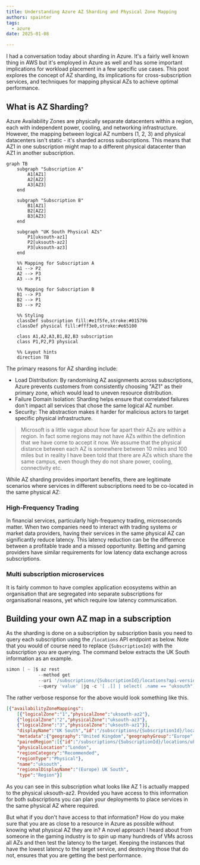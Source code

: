 ```yaml
---
title: Understanding Azure AZ Sharding and Physical Zone Mapping
authors: spainter
tags:
  - azure
date: 2025-01-08

---
```


I had a conversation today about sharding in Azure. It's a fairly well known thing in AWS but it's employed in Azure as well and has some important implications for workload placement in a few specific use cases. This post explores the concept of AZ sharding, its implications for cross-subscription services, and techniques for mapping physical AZs to achieve optimal performance.
<!-- truncate -->
## What is AZ Sharding?

Azure Availability Zones are physically separate datacenters within a region, each with independent power, cooling, and networking infrastructure. However, the mapping between logical AZ numbers (1, 2, 3) and physical datacenters isn't static - it's sharded across subscriptions. This means that AZ1 in one subscription might map to a different physical datacenter than AZ1 in another subscription.

```mermaid
graph TB
    subgraph "Subscription A"
        A1[AZ1]
        A2[AZ2]
        A3[AZ3]
    end

    subgraph "Subscription B"
        B1[AZ1]
        B2[AZ2]
        B3[AZ3]
    end

    subgraph "UK South Physical AZs"
        P1[uksouth-az1]
        P2[uksouth-az2]
        P3[uksouth-az3]
    end

    %% Mapping for Subscription A
    A1 --> P2
    A2 --> P3
    A3 --> P1

    %% Mapping for Subscription B
    B1 --> P3
    B2 --> P1
    B3 --> P2

    %% Styling
    classDef subscription fill:#e1f5fe,stroke:#01579b
    classDef physical fill:#fff3e0,stroke:#e65100
    
    class A1,A2,A3,B1,B2,B3 subscription
    class P1,P2,P3 physical

    %% Layout hints
    direction TB
```

The primary reasons for AZ sharding include:

- Load Distribution: By randomising AZ assignments across subscriptions, Azure prevents customers from consistently choosing "AZ1" as their primary zone, which would lead to uneven resource distribution.
- Failure Domain Isolation: Sharding helps ensure that correlated failures don't impact all services that chose the same logical AZ number.
- Security: The abstraction makes it harder for malicious actors to target specific physical infrastructure.

> Microsoft is a little vague about how far apart their AZs are within a
> region. In fact some regions may not have AZs within the definition that we
> have come to accept it now. We assume that the physical distance between each
> AZ is somewhere between 10 miles and 100 miles but in reality I have been
> told that there are AZs which share the same campus, even though they do not
> share power, cooling, connectivity etc.

While AZ sharding provides important benefits, there are legitimate scenarios where services in different subscriptions need to be co-located in the same physical AZ:

### High-Frequency Trading

In financial services, particularly high-frequency trading, microseconds matter. When two companies need to interact with trading systems or market data providers, having their services in the same physical AZ can significantly reduce latency. This latency reduction can be the difference between a profitable trade and a missed opportunity. Betting and gaming providers have similar requirements for low latency data exchange across subscriptions.

### Multi subscription microservices

It is fairly common to have complex application ecosystems within an organisation that are segregated into separate subscriptions for organisational reasons, yet which require low latency communication.

## Building your own AZ map in a subscription

As the sharding is done on a subscription by subscription basis you need to query each subscription using the `/locations` API endpoint as below. Note that you would of course need to replace `{SubscriptionId}` with the subscription you are querying. The command below extracts the UK South information as an example.

```powershell
simon [ ~ ]$ az rest 
            --method get 
            --uri '/subscriptions/{SubscriptionId}/locations?api-version=2022-12-01'  
            --query 'value' |jq -c '[ .[] | select( .name == "uksouth")]'
```

The rather verbose response for the above would look something like this. 

```json
[{"availabilityZoneMappings":
    [{"logicalZone":"1","physicalZone":"uksouth-az2"},
    {"logicalZone":"2","physicalZone":"uksouth-az3"},
    {"logicalZone":"3","physicalZone":"uksouth-az1"}],
    "displayName":"UK South","id":"/subscriptions/{SubscriptionId}/locations/uksouth",
    "metadata":{"geography":"United Kingdom","geographyGroup":"Europe","latitude":"50.941","longitude":"-0.799",
    "pairedRegion":[{"id":"/subscriptions/{SubscriptionId}/locations/ukwest","name":"ukwest"}],
    "physicalLocation":"London",
    "regionCategory":"Recommended",
    "regionType":"Physical"},
    "name":"uksouth",
    "regionalDisplayName":"(Europe) UK South",
    "type":"Region"}]
```

As you can see in this subscription what looks like AZ 1 is actually mapped to the physical uksouth-az2. Provided you have access to this information for both subscriptions you can plan your deployments to place services in the same physical AZ where required.

But what if you don't have access to that information? How do you make sure that you are as close to a resource in Azure as possible without knowing what physical AZ they are in? A novel approach I heard about from someone in the gaming industry is to spin up many hundreds of VMs across all AZs and then test the latency to the target. Keeping the instances that have the lowest latency to the target service, and destroying those that do not, ensures that you are getting the best performance.
